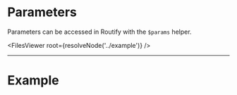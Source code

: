 <script>
    import { resolveNode } from '@roxi/routify'
    import FilesViewer from '#cmp/FilesViewer.svelte'
    import Example from '#cmp/Example.svelte'
</script>

# Parameters

Parameters can be accessed in Routify with the `$params` helper. 

<FilesViewer root={resolveNode('../example')}  />

---

# Example
<Example offset="../example" />
